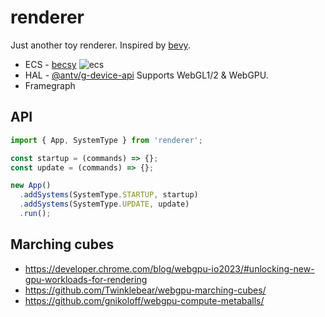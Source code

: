 # renderer

Just another toy renderer. Inspired by [bevy]().

- ECS - [becsy](https://lastolivegames.github.io/becsy)
  <img src="https://lastolivegames.github.io/becsy/assets/architecture.a3cc1c9e.svg" alt="ecs">
- HAL - [@antv/g-device-api]() Supports WebGL1/2 & WebGPU.
- Framegraph

## API

```ts
import { App, SystemType } from 'renderer';

const startup = (commands) => {};
const update = (commands) => {};

new App()
  .addSystems(SystemType.STARTUP, startup)
  .addSystems(SystemType.UPDATE, update)
  .run();
```

## Marching cubes

- https://developer.chrome.com/blog/webgpu-io2023/#unlocking-new-gpu-workloads-for-rendering
- https://github.com/Twinklebear/webgpu-marching-cubes/
- https://github.com/gnikoloff/webgpu-compute-metaballs/
